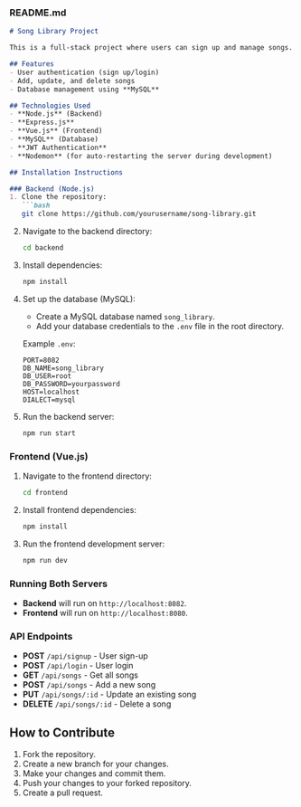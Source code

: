 

### **README.md**

```markdown
# Song Library Project

This is a full-stack project where users can sign up and manage songs. The backend is built using **Node.js** and **Express.js**, while the frontend is developed using **Vue.js**.

## Features
- User authentication (sign up/login)
- Add, update, and delete songs
- Database management using **MySQL**

## Technologies Used
- **Node.js** (Backend)
- **Express.js**
- **Vue.js** (Frontend)
- **MySQL** (Database)
- **JWT Authentication**
- **Nodemon** (for auto-restarting the server during development)

## Installation Instructions

### Backend (Node.js)
1. Clone the repository:
   ```bash
   git clone https://github.com/yourusername/song-library.git
   ```
2. Navigate to the backend directory:
   ```bash
   cd backend
   ```
3. Install dependencies:
   ```bash
   npm install
   ```
4. Set up the database (MySQL):
   - Create a MySQL database named `song_library`.
   - Add your database credentials to the `.env` file in the root directory.

   Example `.env`:
   ```env
   PORT=8082
   DB_NAME=song_library
   DB_USER=root
   DB_PASSWORD=yourpassword
   HOST=localhost
   DIALECT=mysql
   ```

5. Run the backend server:
   ```bash
   npm run start
   ```

### Frontend (Vue.js)
1. Navigate to the frontend directory:
   ```bash
   cd frontend
   ```
2. Install frontend dependencies:
   ```bash
   npm install
   ```
3. Run the frontend development server:
   ```bash
   npm run dev
   ```

### Running Both Servers
- **Backend** will run on `http://localhost:8082`.
- **Frontend** will run on `http://localhost:8080`.

### API Endpoints

- **POST** `/api/signup` - User sign-up
- **POST** `/api/login` - User login
- **GET** `/api/songs` - Get all songs
- **POST** `/api/songs` - Add a new song
- **PUT** `/api/songs/:id` - Update an existing song
- **DELETE** `/api/songs/:id` - Delete a song

## How to Contribute
1. Fork the repository.
2. Create a new branch for your changes.
3. Make your changes and commit them.
4. Push your changes to your forked repository.
5. Create a pull request.



